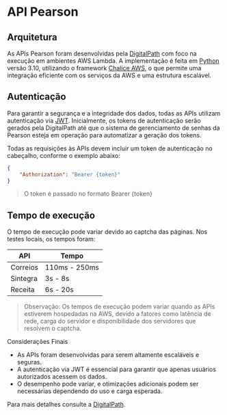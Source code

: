 # API Pearson

## Arquitetura

As APIs Pearson foram desenvolvidas pela [DigitalPath](https://digitalpath.com.br) com foco na execução em ambientes AWS Lambda. A implementação é feita em [Python](https://www.python.org/) versão 3.10, utilizando o framework [Chalice AWS](https://aws.github.io/chalice/), o que permite uma integração eficiente com os serviços da AWS e uma estrutura escalável.


## Autenticação

Para garantir a segurança e a integridade dos dados, todas as APIs utilizam autenticação via [JWT](https://jwt.io/). Inicialmente, os tokens de autenticação serão gerados pela DigitalPath até que o sistema de gerenciamento de senhas da Pearson esteja em operação para automatizar a geração dos tokens.

Todas as requisições às APIs devem incluir um token de autenticação no cabeçalho, conforme o exemplo abaixo:

```json
{
    "Authorization": "Bearer {token}"
}
```

> O token é passado no formato Bearer {token}



## Tempo de execução
O tempo de execução pode variar devido ao captcha das páginas. Nos testes locais, os tempos foram:


| API    | Tempo |
| -------- | -------       |
| Correios | 110ms - 250ms |
| Sintegra | 3s - 8s       |
| Receita  | 6s - 20s      |

>  Observação: Os tempos de execução podem variar quando as APIs estiverem hospedadas na AWS,
devido a fatores como latência de rede, carga do servidor e disponibilidade dos servidores que resolvem o captcha.


Considerações Finais

- As APIs foram desenvolvidas para serem altamente escaláveis e seguras.
- A autenticação via JWT é essencial para garantir que apenas usuários autorizados acessem os dados.
- O desempenho pode variar, e otimizações adicionais podem ser necessárias dependendo do uso e carga esperada.

Para mais detalhes consulte a [DigitalPath](https://digitalpath.com.br).


